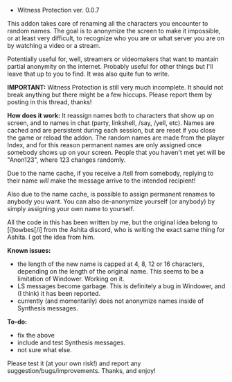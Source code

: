 * Witness Protection ver. 0.0.7

This addon takes care of renaming all the characters you encounter to random names. The goal is to anonymize the screen to make it impossible, or at least very difficult, to recognize who you are or what server you are on by watching a video or a stream.

Potentially useful for, well, streamers or videomakers that want to mantain partial anonymity on the internet. Probably useful for other things but I'll leave that up to you to find. It was also quite fun to write.

**IMPORTANT:** Witness Protection is still very much incomplete. It should not break anything but there might be a few hiccups. Please report them by posting in this thread, thanks!

**How does it work:**
It reassign names both to characters that show up on screen, and to names in chat (party, linkshell, /say, /yell, etc). Names are cached and are persistent during each session, but are reset if you close the game or reload the addon. 
The random names are made from the player Index, and for this reason permanent names are only assigned once somebody shows up on your screen. People that you haven't met yet will be "Anon123", where 123 changes randomly.

Due to the name cache, if you receive a /tell from somebody, replying to their name *will* make the message arrive to the intended recipient!

Also due to the name cache, is possible to assign permanent renames to anybody you want. You can also de-anonymize yourself (or anybody) by simply assigning your own name to yourself.

All the code in this has been written by me, but the original idea belong to [i]towbes[/i] from the Ashita discord, who is writing the exact same thing for Ashita. I got the idea from him.

**Known issues:**
- the length of the new name is capped at 4, 8, 12 or 16 characters, depending on the length of the original name. This seems to be a limitation of Windower. Working on it.
- LS messages become garbage. This is definitely a bug in Windower, and (I think) it has been reported.
- currently (and momentarily) does not anonymize names inside of Synthesis messages.

**To-do:**
- fix the above
- include and test Synthesis messages.
- not sure what else.

Please test it (at your own risk!) and report any suggestion/bugs/improvements. Thanks, and enjoy!

